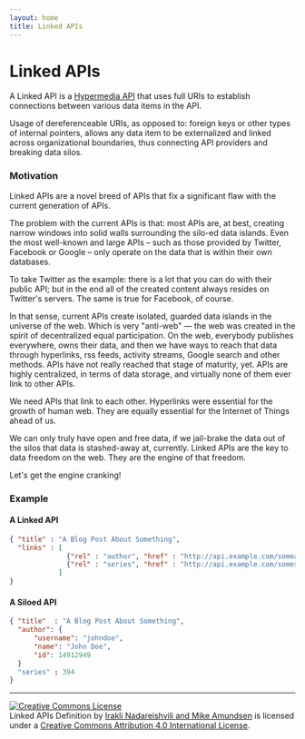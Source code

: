 ```yaml
---
layout: home
title: Linked APIs
---
```


# Linked APIs

A Linked API is a [Hypermedia API](http://www.infoq.com/articles/hypermedia-api-tutorial-part-one) that uses full URIs to establish connections between various data items in the API.

Usage of dereferenceable URIs, as opposed to: foreign keys or other types of internal pointers, allows any data item to be externalized and  linked across organizational boundaries, thus connecting API providers and breaking data silos.

### Motivation

Linked APIs are a novel breed of APIs that fix a significant flaw with the current generation of APIs.

The problem with the current APIs is that: most APIs are, at best, creating narrow windows into solid walls surrounding the silo-ed data islands. Even the most well-known and large APIs – such as those provided by Twitter, Facebook or Google – only operate on the data that is within their own databases.

To take Twitter as the example: there is a lot that you can do with their public API; but in the end all of the created content always resides on Twitter's servers. The same is true for Facebook, of course. 

In that sense, current APIs create isolated, guarded data islands in the universe of the web. Which is very "anti-web" — the web was created in the spirit of decentralized equal participation. On the web, everybody publishes everywhere, owns their data, and then we have ways to reach that data through hyperlinks, rss feeds, activity streams, Google search and other methods. APIs have not really reached that stage of maturity, yet. APIs are highly centralized, in terms of data storage, and virtually none of them ever link to other APIs.

We need APIs that link to each other. Hyperlinks were essential for the growth of human web. They are equally essential for the Internet of Things ahead of us. 

We can only truly have open and free data, if we jail-brake the data out of the silos that data is stashed-away at, currently. Linked APIs are the key to data freedom on the web. They are the engine of that freedom. 

Let's get the engine cranking!

### Example

#### A Linked API

```json
{ "title" : "A Blog Post About Something",
  "links" : [
              {"rel" : "author", "href" : "http://api.example.com/someauthor"},
              {"rel" : "series", "href" : "http://api.example.com/someseries"}
            ]
}
```     

#### A Siloed API

```json
{ "title"  : "A Blog Post About Something",
  "author": {
      "username": "johndoe",
      "name": "John Doe",
      "id": 14912949
  } 
  "series" : 394
}
```     


-----------------------

<a rel="license" href="http://creativecommons.org/licenses/by/4.0/"><img alt="Creative Commons License" style="border-width:0" src="https://i.creativecommons.org/l/by/4.0/80x15.png" /></a><br /><span xmlns:dct="http://purl.org/dc/terms/" href="http://purl.org/dc/dcmitype/Text" property="dct:title" rel="dct:type">Linked APIs Definition</span> by <a xmlns:cc="http://creativecommons.org/ns#" href="http://linkedapis.org" property="cc:attributionName" rel="cc:attributionURL">Irakli Nadareishvili and Mike Amundsen</a> is licensed under a <a rel="license" href="http://creativecommons.org/licenses/by/4.0/">Creative Commons Attribution 4.0 International License</a>.